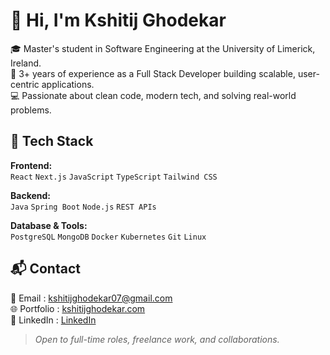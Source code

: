 # 👋 Hi, I'm Kshitij Ghodekar

🎓 Master's student in Software Engineering at the University of Limerick, Ireland.  
💼 3+ years of experience as a Full Stack Developer building scalable, user-centric applications.  
💻 Passionate about clean code, modern tech, and solving real-world problems.

## 🚀 Tech Stack

**Frontend:**  
`React` `Next.js` `JavaScript` `TypeScript` `Tailwind CSS`  

**Backend:**  
`Java` `Spring Boot` `Node.js` `REST APIs`  

**Database & Tools:**  
`PostgreSQL` `MongoDB` `Docker` `Kubernetes` `Git` `Linux`

## 📬 Contact

📧 Email :  [kshitijghodekar07@gmail.com](mailto:kshitijghodekar07@gmail.com)  
🌐 Portfolio : [kshitijghodekar.com](https://kshitijghodekar.com)  
💼 LinkedIn : [LinkedIn](https://www.linkedin.com/in/kshitij-ghodekar)

> *Open to full-time roles, freelance work, and collaborations.*
